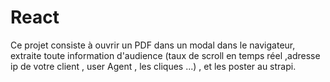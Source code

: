 # React
 Ce projet consiste à ouvrir un PDF dans un modal dans le navigateur, extraite toute information d'audience (taux de scroll en temps réel ,adresse ip de votre client , user Agent , les cliques ...) , et les poster au strapi. 
